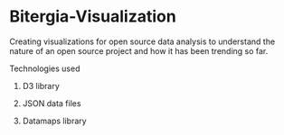 # Bitergia-Visualization
Creating visualizations for open source data analysis to understand the nature of an open source project and how it has been trending so far.

Technologies used 

1. D3 library 

2. JSON data files

3. Datamaps library

